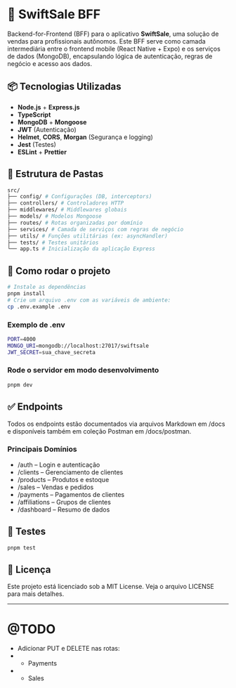 # 🧠 SwiftSale BFF

Backend-for-Frontend (BFF) para o aplicativo **SwiftSale**, uma solução de vendas para profissionais autônomos. Este BFF serve como camada intermediária entre o frontend mobile (React Native + Expo) e os serviços de dados (MongoDB), encapsulando lógica de autenticação, regras de negócio e acesso aos dados.

## 📦 Tecnologias Utilizadas

- **Node.js** + **Express.js**
- **TypeScript**
- **MongoDB** + **Mongoose**
- **JWT** (Autenticação)
- **Helmet**, **CORS**, **Morgan** (Segurança e logging)
- **Jest** (Testes)
- **ESLint** + **Prettier**

## 📁 Estrutura de Pastas

```bash
src/
├── config/ # Configurações (DB, interceptors)
├── controllers/ # Controladores HTTP
├── middlewares/ # Middlewares globais
├── models/ # Modelos Mongoose
├── routes/ # Rotas organizadas por domínio
├── services/ # Camada de serviços com regras de negócio
├── utils/ # Funções utilitárias (ex: asyncHandler)
├── tests/ # Testes unitários
└── app.ts # Inicialização da aplicação Express
```

## 🚀 Como rodar o projeto

```bash
# Instale as dependências
pnpm install
# Crie um arquivo .env com as variáveis de ambiente:
cp .env.example .env
```

### Exemplo de .env

```bash
PORT=4000
MONGO_URI=mongodb://localhost:27017/swiftsale
JWT_SECRET=sua_chave_secreta
```

### Rode o servidor em modo desenvolvimento

```bash
pnpm dev
```

## ✅ Endpoints

Todos os endpoints estão documentados via arquivos Markdown em /docs e disponíveis também em coleção Postman em /docs/postman.

### Principais Domínios

- /auth – Login e autenticação
- /clients – Gerenciamento de clientes
- /products – Produtos e estoque
- /sales – Vendas e pedidos
- /payments – Pagamentos de clientes
- /affiliations – Grupos de clientes
- /dashboard – Resumo de dados

## 🧪 Testes

```bash
pnpm test
```

## 📄 Licença

Este projeto está licenciado sob a MIT License. Veja o arquivo LICENSE para mais detalhes.

---

# @TODO

- Adicionar PUT e DELETE nas rotas:
- - Payments
- - Sales
